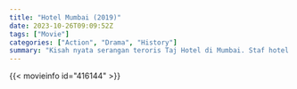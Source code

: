 ```yaml
---
title: "Hotel Mumbai (2019)"
date: 2023-10-26T09:09:52Z
tags: ["Movie"]
categories: ["Action", "Drama", "History"]
summary: "Kisah nyata serangan teroris Taj Hotel di Mumbai. Staf hotel mempertaruhkan nyawanya demi menjaga keselamatan semua orang, sementara orang-orang melakukan pengorbanan yang tidak terpikirkan untuk melindungi diri mereka sendiri dan keluarga mereka."
---
```


<mux-player stream-type="on-demand"
src="https://kp3d-my.sharepoint.com/personal/ryoo_kp3d_onmicrosoft_com/_layouts/15/download.aspx?share=EcCaiwVsMDNGpA-3G7jHB0IBYENvlj0NFEmUwfvJHDXCaA" prefer-playback="mse" controls>

</mux-player>


{{< movieinfo id="416144" >}}

<script src="https://cdn.jsdelivr.net/npm/@mux/mux-player"></script>

 <script type="application/ld+json ">
{
"@context": "https://schema.org/",
"@type": "VideoObject",
"name": "Hotel Mumbai (2019)",
"contentUrl": "https://stream.mux.com/etzx5jzz02Oex5eyCjGxXxc1QuDZUHs8qaoksu5VMs024.m3u8",
"thumbnailUrl": "https://www.themoviedb.org/t/p/original/pKEttfiWJgVBE94EGLIOE64YBaP.jpg?width=314&fit_mode=preserve&time=25",
"uploadDate": "2023-10-26T09:09:52Z",
}

</script>